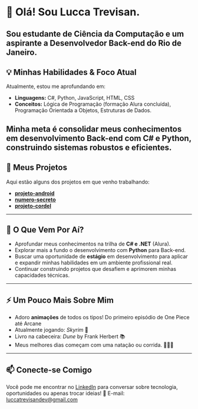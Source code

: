 # 👋 Olá! Sou Lucca Trevisan.

Sou estudante de **Ciência da Computação** e um aspirante a **Desenvolvedor Back-end** do Rio de Janeiro.
---

## 💡 Minhas Habilidades & Foco Atual

Atualmente, estou me aprofundando em:

* **Linguagens:** C#, Python, JavaScript, HTML, CSS
* **Conceitos:** Lógica de Programação (formação Alura concluída), Programação Orientada a Objetos, Estruturas de Dados.

Minha meta é consolidar meus conhecimentos em desenvolvimento **Back-end** com C# e Python, construindo sistemas robustos e eficientes.
---

## 🚀 Meus Projetos

Aqui estão alguns dos projetos em que venho trabalhando:

- [**projeto-android**](https://github.com/luccatrevisan/projeto-android)
- [**numero-secreto**](https://github.com/luccatrevisan/numero-secreto)
- [**projeto-cordel**](https://github.com/luccatrevisan/projeto-cordel)
---

## 🌱 O Que Vem Por Aí?

* Aprofundar meus conhecimentos na trilha de **C# e .NET** (Alura).
* Explorar mais a fundo o desenvolvimento com **Python** para Back-end.
* Buscar uma oportunidade de **estágio** em desenvolvimento para aplicar e expandir minhas habilidades em um ambiente profissional real.
* Continuar construindo projetos que desafiem e aprimorem minhas capacidades técnicas.
---

## ⚡ Um Pouco Mais Sobre Mim

* Adoro **animações** de todos os tipos! Do primeiro episódio de One Piece até Arcane
* Atualmente jogando: _Skyrim_ 🐉
* Livro na cabeceira: _Dune_ by Frank Herbert 📚
* Meus melhores dias começam com uma natação ou corrida. 🏊‍♂️🏃
---

## 📫 Conecte-se Comigo

Você pode me encontrar no [LinkedIn](https://www.linkedin.com/in/lucca-trevisan-86a181378/) para conversar sobre tecnologia, oportunidades ou apenas trocar ideias!
📧 E-mail: luccatrevisandev@gmail.com
